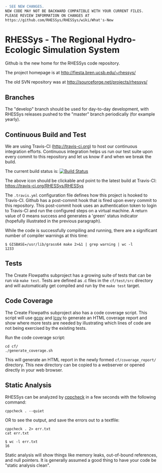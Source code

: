 ```diff
- SEE NEW CHANGES.    
NEW CODE MAY NOT BE BACKWARD COMPATIBLE WITH YOUR CURRENT FILES.    
PLEASE REVIEW INFORMATION ON CHANGES AT    
https://github.com/RHESSys/RHESSys/wiki/What's-New
```

RHESSys - The Regional Hydro-Ecologic Simulation System
=======================================================

Github is the new home for the RHESSys code repository.

The project homepage is at http://fiesta.bren.ucsb.edu/~rhessys/

The old SVN repository was at http://sourceforge.net/projects/rhessys/ 

Branches
--------
The "develop" branch should be used for day-to-day development, with
RHESSys releases pushed to the "master" branch periodically (for example
yearly).


Continuous Build and Test
-------------------------

We are using Travis-CI (http://travis-ci.org) to host our continuous integration efforts.  Continuous integration helps us run our test suite upon every commit to this repository and let us know if and when we break the build.

The current build status is: [![Build Status](https://travis-ci.org/RHESSys/RHESSys.png?branch=develop)](https://travis-ci.org/RHESSys/RHESSys)

The above icon should be clickable and point to the latest build at Travis-CI: https://travis-ci.org/RHESSys/RHESSys

The `.travis.yml` configuration file defines how this project is hooked to Travis-CI.  Github has a post-commit hook that is fired upon every commit to this repository.  This post-commit hook uses an authentication token to login to Travis-CI and run the configured steps on a virtual machine.  A return value of 0 means success and generates a 'green' status indicator (hopefully illustrated in the previous paragraph).

While the code is successfully compiling and running, there are a significant number of compiler warnings at this time:

    $ GISBASE=/usr/lib/grass64 make 2>&1 | grep warning | wc -l
    1233

Tests
-----

The Create Flowpaths subproject has a growing suite of tests that can be run via `make test`.  Tests are defined as .c files in the `cf/test/src` directory and will automatically get compiled and run by the `make test` target.

Code Coverage
-------------

The Create Flowpaths subproject also has a code coverage script.  This script will use [gcov](http://gcc.gnu.org/onlinedocs/gcc/Gcov.html) and [lcov](http://ltp.sourceforge.net/coverage/lcov.php) to generate an HTML coverage report and show where more tests are needed by illustrating which lines of code are not being exercised by the existing tests.

Run the code coverage script:

    cd cf/
    ./generate_coverage.sh

This will generate an HTML report in the newly formed `cf/coverage_report/` directory.  This new directory can be copied to a webserver or opened directly in your web browser.

Static Analysis
---------------

RHESSys can be analyzed by [cppcheck](http://cppcheck.sourceforge.net/) in a few seconds with the following command:

    cppcheck . --quiet

OR to see the output, and save the errors out to a textfile:

    cppcheck . 2> err.txt
    cat err.txt

    $ wc -l err.txt
    16

Static analysis will show things like memory leaks, out-of-bound references, and null pointers.  It is generally assumed a good thing to have your code be "static analysis clean".
